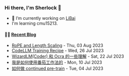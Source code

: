 ### Hi there, I'm Sherlock 👋

- 🔭 I’m currently working on [LiBai](https://github.com/Oneflow-Inc/libai)
- I'm learning cmu15213.

#### 🤹‍♀️ <a href="https://sherlock-dev.netlify.app/" target="_blank">Recent Blog</a>
<!-- blog starts -->
* [RoPE and Length Scaling](https://sherlock-dev.netlify.app/posts/rope-and-length-scaling/) - Thu, 03 Aug 2023
* [CodeLLM Training Recipe](https://sherlock-dev.netlify.app/posts/codellm-training-recipe/) - Wed, 26 Jul 2023
* [WizardLM(Coder) 和 Ocra 的一些理解](https://sherlock-dev.netlify.app/posts/wizardlmcoder-%E5%92%8C-ocra-%E7%9A%84%E4%B8%80%E4%BA%9B%E7%90%86%E8%A7%A3/) - Sat, 22 Jul 2023
* [我是如何使用番茄工作法的](https://sherlock-dev.netlify.app/posts/%E6%88%91%E6%98%AF%E5%A6%82%E4%BD%95%E4%BD%BF%E7%94%A8%E7%95%AA%E8%8C%84%E5%B7%A5%E4%BD%9C%E6%B3%95%E7%9A%84/) - Mon, 10 Jul 2023
* [如何做 continued pre-train](https://sherlock-dev.netlify.app/posts/%E5%A6%82%E4%BD%95%E5%81%9A-continued-pre-train/) - Tue, 04 Jul 2023
<!-- blog ends -->

<!--
**L1aoXingyu/L1aoXingyu** is a ✨ _special_ ✨ repository because its `README.md` (this file) appears on your GitHub profile.

Here are some ideas to get you started:

- 🔭 I’m currently working on ...
- 🌱 I’m currently learning ...
- 👯 I’m looking to collaborate on ...
- 🤔 I’m looking for help with ...
- 💬 Ask me about ...
- 📫 How to reach me: ...
- 😄 Pronouns: ...
- ⚡ Fun fact: ...
-->
